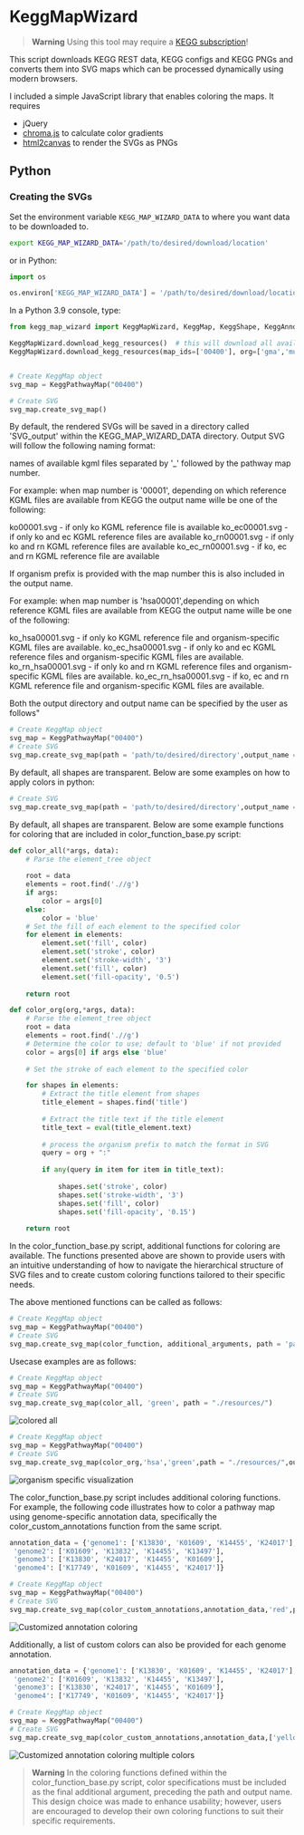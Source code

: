 # KeggMapWizard

> **Warning**
> Using this tool may require a [KEGG subscription](https://www.kegg.jp/kegg/legal.html)!

This script downloads KEGG REST data, KEGG configs and KEGG PNGs and converts them into SVG maps which can be processed dynamically using modern
browsers.

I included a simple JavaScript library that enables coloring the maps. It requires

- jQuery
- [chroma.js](https://gka.github.io/chroma.js/) to calculate color gradients
- [html2canvas](https://html2canvas.hertzen.com/) to render the SVGs as PNGs

## Python

### Creating the SVGs

Set the environment variable `KEGG_MAP_WIZARD_DATA` to where you want data to be downloaded to.

```bash
export KEGG_MAP_WIZARD_DATA='/path/to/desired/download/location'
```

or in Python:

```python
import os

os.environ['KEGG_MAP_WIZARD_DATA'] = '/path/to/desired/download/location'
```

In a Python 3.9 console, type:

```python
from kegg_map_wizard import KeggMapWizard, KeggMap, KeggShape, KeggAnnotation, ColorMaker

KeggMapWizard.download_kegg_resources()  # this will download all available KEGG maps and other required resources
KeggMapWizard.download_kegg_resources(map_ids=['00400'], org=['gma','mus'], reload=True) # this will only download this KEGG resources for the specified organims and maps


# Create KeggMap object
svg_map = KeggPathwayMap("00400")

# Create SVG
svg_map.create_svg_map()


```
By default, the rendered SVGs will be saved in a directory called 'SVG_output' within the KEGG_MAP_WIZARD_DATA directory. Output SVG will follow the following naming format:

names of available kgml files separated by '_' followed by the pathway map number.

For example:
when map number is '00001', depending on which reference KGML files are available from KEGG the output name wille be one of the following:

ko00001.svg  - if only ko KGML reference file is available
ko_ec00001.svg - if only ko and ec KGML reference files are available
ko_rn00001.svg - if only ko and rn KGML reference files are available
ko_ec_rn00001.svg - if ko, ec and rn KGML reference file are available

If organism prefix is provided with the map number this is also included in the output name.

For example:
when map number is 'hsa00001',depending on which reference KGML files are available from KEGG the output name wille be one of the following:

ko_hsa00001.svg  - if only ko KGML reference file and organism-specific KGML files are available.
ko_ec_hsa00001.svg - if only ko and ec KGML reference files and organism-specific KGML files are available.
ko_rn_hsa00001.svg - if only ko and rn KGML reference files and organism-specific KGML files are available.
ko_ec_rn_hsa00001.svg - if ko, ec and rn KGML reference file and organism-specific KGML files are  available.

Both the output directory and output name can be specified by the user as follows"
```python
# Create KeggMap object
svg_map = KeggPathwayMap("00400")
# Create SVG
svg_map.create_svg_map(path = 'path/to/desired/directory',output_name = 'desired_name')
```

By default, all shapes are transparent. Below are some examples on how to apply colors in python:

```python
# Create SVG
svg_map.create_svg_map(path = 'path/to/desired/directory',output_name = 'desired_name')
```
By default, all shapes are transparent. Below are some example functions for coloring that are included in color_function_base.py script:

```python
def color_all(*args, data):
    # Parse the element_tree object
    
    root = data
    elements = root.find('.//g')
    if args:
        color = args[0]
    else:
        color = 'blue'
    # Set the fill of each element to the specified color
    for element in elements:
        element.set('fill', color)
        element.set('stroke', color)
        element.set('stroke-width', '3')
        element.set('fill', color)
        element.set('fill-opacity', '0.5')
    
    return root

def color_org(org,*args, data):
    # Parse the element_tree object
    root = data
    elements = root.find('.//g')
    # Determine the color to use; default to 'blue' if not provided
    color = args[0] if args else 'blue'
    
    # Set the stroke of each element to the specified color

    for shapes in elements:
        # Extract the title element from shapes
        title_element = shapes.find('title')
      
        # Extract the title text if the title element           
        title_text = eval(title_element.text)
        
        # process the organism prefix to match the format in SVG
        query = org + ":"
        
        if any(query in item for item in title_text):
            
            shapes.set('stroke', color)
            shapes.set('stroke-width', '3')
            shapes.set('fill', color)
            shapes.set('fill-opacity', '0.15')
    
    return root

```

In the color_function_base.py script, additional functions for coloring are available. The functions presented above are shown to provide users with an intuitive understanding of how to navigate the hierarchical structure of SVG files and to create custom coloring functions tailored to their specific needs.

The above mentioned functions can be called as follows:

```python
# Create KeggMap object
svg_map = KeggPathwayMap("00400")
# Create SVG
svg_map.create_svg_map(color_function, additional_arguments, path = 'path/to/desired/directory',output_name = 'desired_name')
```
Usecase examples are as follows:

```python
# Create KeggMap object
svg_map = KeggPathwayMap("00400")
# Create SVG
svg_map.create_svg_map(color_all, 'green', path = "./resources/")
```

![colored all](./resources/ko_ec_rn_hsa00400.svg)

```python
# Create KeggMap object
svg_map = KeggPathwayMap("00400")
# Create SVG
svg_map.create_svg_map(color_org,'hsa','green',path = "./resources/",output_name="org_specific_visualization")
```

![organism specific visualization](./resources/org_specific_visualization.svg)

The color_function_base.py script includes additional coloring functions. For example, the following code illustrates how to color a pathway map using genome-specific annotation data, specifically the color_custom_annotations function from the same script.

```python
annotation_data = {'genome1': ['K13830', 'K01609', 'K14455', 'K24017'],
 'genome2': ['K01609', 'K13832', 'K14455', 'K13497'],
 'genome3': ['K13830', 'K24017', 'K14455', 'K01609'],
 'genome4': ['K17749', 'K01609', 'K14455', 'K24017']}

# Create KeggMap object
svg_map = KeggPathwayMap("00400")
# Create SVG
svg_map.create_svg_map(color_custom_annotations,annotation_data,'red',path = "./resources/",output_name="customized_coloring_multtiple_genome")
```
![Customized annotation coloring](./resources/customized_coloring_multtiple_genome.svg)

Additionally, a list of custom colors can also be provided for each genome annotation.

```python
annotation_data = {'genome1': ['K13830', 'K01609', 'K14455', 'K24017'],
 'genome2': ['K01609', 'K13832', 'K14455', 'K13497'],
 'genome3': ['K13830', 'K24017', 'K14455', 'K01609'],
 'genome4': ['K17749', 'K01609', 'K14455', 'K24017']}

# Create KeggMap object
svg_map = KeggPathwayMap("00400")
# Create SVG
svg_map.create_svg_map(color_custom_annotations,annotation_data,['yellow', 'red', 'blue', 'green'],path = "./resources/",output_name="customized_coloring_multtiple_genome_multiple_colors")
```

![Customized annotation coloring multiple colors](./resources/customized_coloring_multtiple_genome_multiple_colors.svg)

> **Warning**
> In the coloring functions defined within the color_function_base.py script, color specifications must be included as the final additional argument, preceding the path and output name. This design choice was made to enhance usability; however, users are encouraged to develop their own coloring functions to suit their specific requirements.

